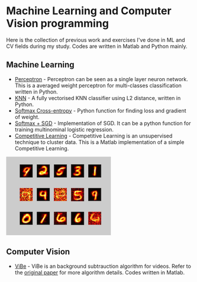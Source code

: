 # Machine Learning and Computer Vision programming
Here is the collection of previous work and exercises I've done in ML and CV fields during my study. Codes are written in Matlab and Python mainly. 

## Machine Learning
* [Perceptron](https://github.com/kitsunekun0v0/little-work/blob/master/ml/averaged_perceptron_classifier.py) - Perceptron can be seen as a single layer neuron network. This is a averaged weight perceptron for multi-classes classification written in Python. 
* [KNN](https://github.com/kitsunekun0v0/little-work/blob/master/ml/kNearestNeighbour.py) - A fully vectorised KNN classifier using L2 distance, written in Python. 
* [Softmax Cross-entropy](https://github.com/kitsunekun0v0/little-work/blob/master/ml/softmax.py) - Python function for finding loss and gradient of weight.
* [Softmax + SGD](https://github.com/kitsunekun0v0/little-work/blob/master/ml/sgd_softmax.py) - Implementation of SGD. It can be a python function for training multinominal logistic regression. 
* [Competitive Learning](https://github.com/kitsunekun0v0/little-work/blob/master/ml/simple_competitive_learning.m) - Competitive Learning is an unsupervised technique to cluster data. This is a Matlab implementation of a simple Competitive Learning. 

![img](https://github.com/kitsunekun0v0/little-work/blob/master/_fig/cl.png)

## Computer Vision
* [ViBe](https://github.com/kitsunekun0v0/little-work/blob/master/vibe.m) - ViBe is an background subtrauction algorithm for videos. Refer to the [original paper](https://orbi.uliege.be/bitstream/2268/145853/1/Barnich2011ViBe.pdf) for more algorithm details. Codes written in Matlab.
